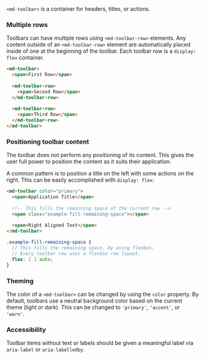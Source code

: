 `<md-toolbar>` is a container for headers, titles, or actions.

<!-- example(toolbar-overview) -->

### Multiple rows
Toolbars can have multiple rows using `<md-toolbar-row>` elements. Any content outside of an 
`<md-toolbar-row>` element are automatically placed inside of one at the beginning of the toolbar.
Each toolbar row is a `display: flex` container.

```html
<md-toolbar>
  <span>First Row</span>
  
  <md-toolbar-row>
    <span>Second Row</span>
  </md-toolbar-row>
  
  <md-toolbar-row>
    <span>Third Row</span>
  </md-toolbar-row>
</md-toolbar>
```

### Positioning toolbar content
The toolbar does not perform any positioning of its content. This gives the user full power to 
position the content as it suits their application.

A common pattern is to position a title on the left with some actions on the right. This can be
easily accomplished with `display: flex`:
```html
<md-toolbar color="primary">
  <span>Application Title</span>
  
  <!-- This fills the remaining space of the current row -->
  <span class="example-fill-remaining-space"></span>
  
  <span>Right Aligned Text</span>
</md-toolbar>
```
```scss
.example-fill-remaining-space {
  // This fills the remaining space, by using flexbox. 
  // Every toolbar row uses a flexbox row layout.
  flex: 1 1 auto;
}
```

### Theming
The color of a `<md-toolbar>` can be changed by using the `color` property. By default, toolbars
use a neutral background color based on the current theme (light or dark). This can be changed to 
`'primary'`, `'accent'`, or `'warn'`.  

### Accessibility
Toolbar items without text or labels should be given a meaningful label via `aria-label` or
`aria-labelledby`.
